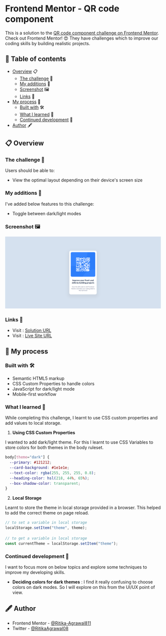 # Frontend Mentor - QR code component

This is a solution to the [QR code component challenge on Frontend Mentor](https://www.frontendmentor.io/challenges/qr-code-component-iux_sIO_H/hub). Check out Frontend Mentor! :heart_eyes: They have challenges which to improve our coding skills by building realistic projects.

## 📑 Table of contents

- [Overview](#overview) 📋
  - [The challenge](#the-challenge) 💪
  - [My additions](#my-additions) 🐙
  - [Screenshot](#screenshot) 🖼️
  - [Links](#links) 🔗
- [My process](#my-process) 🔄
  - [Built with](#built-with) 🛠️
  - [What I learned](#what-i-learned) 🧠
  - [Continued development](#continued-development) 🚀
- [Author](#author) 🖋️

## 📋 Overview

### The challenge 💪

Users should be able to:

- View the optimal layout depending on their device's screen size

### My additions 🐙

I've added below features to this challenge:

- Toggle between dark/light modes

### Screenshot 🖼️

![Screenshot of my solution](./images/screenshot.png)

### Links 🔗

- Visit : [Solution URL](https://www.frontendmentor.io/solutions/responsive-product-preview-card-component-RqgUQ-SCoa)
- Visit : [Live Site URL](https://frontendmentor-challenges-iota.vercel.app/product-preview-card-component-main/index.html)

## 🔄 My process

### Built with 🛠️

- Semantic HTML5 markup
- CSS Custom Properties to handle colors
- JavaScript for dark/light mode
- Mobile-first workflow

### What I learned 🧠

While completing this challenge, I learnt to use CSS custom properties and add values to local storage.

1. **Using CSS Custom Properties**

I wanted to add dark/light theme. For this I learnt to use CSS Variables to store colors for both themes in the body ruleset.

```css
body[theme="dark"] {
  --primary: #121212;
  --card-background: #1e1e1e;
  --text-color: rgba(255, 255, 255, 0.8);
  --heading-color: hsl(218, 44%, 65%);
  --box-shadow-color: transparent;
}
```

2. **Local Storage**

Learnt to store the theme in local storage provided in a browser. This helped to add the correct theme on page reload.

```js
// to set a variable in local storage
localStorage.setItem("theme", theme);

// to get a variable in local storage
const currentTheme = localStorage.setItem("theme");
```

### Continued development 🚀

I want to focus more on below topics and explore some techniques to improve my developing skills.

- **Deciding colors for dark themes** : I find it really confusing to choose colors on dark modes. So I will explore on this from the UI/UX point of view.

## 🖋️ Author

- Frontend Mentor - [@Ritika-Agrawal811](https://www.frontendmentor.io/profile/Ritika-Agrawal811)
- Twitter - [@RitikaAgrawal08](https://twitter.com/RitikaAgrawal08)
